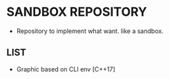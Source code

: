# SANDBOX REPOSITORY
- Repository to implement what want. like a sandbox.


## LIST
- Graphic based on CLI env [C++17]